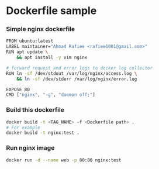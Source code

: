 # Dockerfile sample
### Simple nginx dockerfile
```bash
FROM ubuntu:latest
LABEL maintainer="Ahmad Rafiee <rafiee1001@gmail.com>"
RUN apt update \
    && apt install -y vim nginx

# forward request and error logs to docker log collector
RUN ln -sf /dev/stdout /var/log/nginx/access.log \
    && ln -sf /dev/stderr /var/log/nginx/error.log

EXPOSE 80
CMD ["nginx", "-g", "daemon off;"]
```
### Build this dockerfile
```bash
docker build -t <TAG_NAME> -f <Dockerfile path> .
# For example
docker build -t nginx:test .
``` 
### Run nginx image
```bash 
docker run -d --name web -p 80:80 nginx:test
```